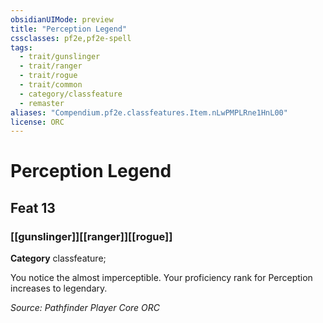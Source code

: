 ```yaml
---
obsidianUIMode: preview
title: "Perception Legend"
cssclasses: pf2e,pf2e-spell
tags:
  - trait/gunslinger
  - trait/ranger
  - trait/rogue
  - trait/common
  - category/classfeature
  - remaster
aliases: "Compendium.pf2e.classfeatures.Item.nLwPMPLRne1HnL00"
license: ORC
---
```

# Perception Legend
## Feat 13
### [[gunslinger]][[ranger]][[rogue]]

**Category** classfeature; 




You notice the almost imperceptible. Your proficiency rank for Perception increases to legendary.

*Source: Pathfinder Player Core*
*ORC*